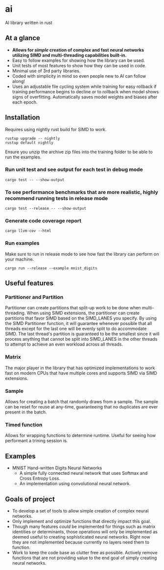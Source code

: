# ai
AI library written in rust

## At a glance
* **Allows for *simple* creation of complex and fast neural networks utilizing SIMD and multi-threading capabilities built-in.**
* Easy to follow examples for showing how the library can be used.
* Unit tests of most features to show how they can be used in code.
* Minimal use of 3rd party libraries.
* Coded with simplicity in mind so even people new to AI can follow along!
* Uses an adjustable file cycling system while training for easy rollback if training performance begins to decline or to rollback when model shows signs of overfitting. Automatically saves model weights and biases after each epoch.

## Installation
Requires using nightly rust build for SIMD to work.

```
rustup upgrade -- nightly
rustup default nightly
```

Ensure you unzip the archive zip files into the training folder to be able to run the examples.

### Run unit test and see output for each test in debug mode
```
cargo test -- --show-output
```
### To see performance benchmarks that are more realistic, highly recommend running tests in release mode
```
cargo test --release -- --show-output
```
### Generate code coverage report
```
cargo llvm-cov --html
```

### Run examples
Make sure to run in release mode to see how fast the library can perform on your machine.
```
cargo run --release --example mnist_digits
```

## Useful features
### Partitioner and Partition
Partitioner can create partitions that split-up work to be done when multi-threading. When using SIMD extensions, the partitioner can create partitions that favor SIMD based on the SIMD_LANES you specify. By using the SIMD Partitioner function, it will guarantee whenever possible that all threads except for the last one will be evenly split to do accommodate SIMD. The last thread's partition is guaranteed to be the smallest since it will process anything that cannot be split into SIMD_LANES in the other threads to attempt to achieve an even workload across all threads.

### Matrix
The major player in the library that has optimized implementations to work fast on modern CPUs that have multiple cores and supports SIMD via SIMD extensions.

### Sample
Allows for creating a batch that randomly draws from a sample. The sample can be reset for reuse at any-time, guaranteeing that no duplicates are ever present in the batch.

### Timed function
Allows for wrapping functions to determine runtime. Useful for seeing how performant a trining session is.

## Examples
* MNIST Hand-written Digits Neural Networks
  * A simple fully connected neural network that uses Softmax and Cross Entropy Loss.
  * An implementation using convolutional neural network.

## Goals of project
  * To develop a set of tools to allow simple creation of complex neural networks.
  * Only implement and optimize functions that directly impact this goal.
  * Though many features *could* be implemented for things such as matrix identities or determinants, those operations will only be implemented as deemed useful to creating sophisticated neural networks. Right now they are not implemented because currently no layers need them to function.
  * Work to keep the code base as clutter free as possible. Actively remove functions that are not providing value to the end goal of simply creating neural networks.